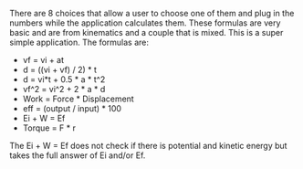 There are 8 choices that allow a user to choose one of them and plug in the numbers while the application calculates them. These formulas are very basic and are from kinematics and a couple that is mixed. This is a super simple application. The formulas are:

* vf = vi + at
* d = ((vi + vf) / 2) * t
* d = vi*t + 0.5 * a * t^2
* vf^2 = vi^2 + 2 * a * d
* Work = Force * Displacement
* eff = (output / input) * 100
* Ei + W = Ef
* Torque = F * r

The Ei + W = Ef does not check if there is potential and kinetic energy but takes the full answer of Ei and/or Ef.